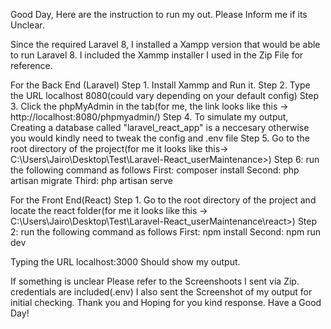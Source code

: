 Good Day, Here are the instruction to run my out. Please Inform me if its Unclear. 

Since the required Laravel 8, I installed a Xampp version that would be able to run Laravel 8.
I included the Xammp installer I used in the Zip File for reference.


For the Back End (Laravel)
Step 1. Install Xammp and Run it.
Step 2. Type the URL localhost 8080(could vary depending on your default config)
Step 3. Click the phpMyAdmin in the tab(for me, the link looks like this -> http://localhost:8080/phpmyadmin/)
Step 4. To simulate my output, Creating a database called "laravel_react_app" is a neccesary 
	otherwise you would kindly need to tweak the config and .env file
Step 5. Go to the root directory of the project(for me it looks like this-> C:\Users\Jairo\Desktop\Test\Laravel-React_userMaintenance>)
Step 6: run the following command as follows
	First: composer install
	Second: php artisan migrate
	Third: php artisan serve


For the Front End(React)
Step 1. Go to the root directory of the project and locate the react folder(for me it looks like this -> C:\Users\Jairo\Desktop\Test\Laravel-React_userMaintenance\react>)
Step 2: run the following command as follows
	First: npm install
	Second: npm run dev


Typing the URL localhost:3000 
Should show my output.

If something is unclear Please refer to the Screenshoots I sent via Zip. credentials are included(.env)
I also sent the Screenshot of my output for initial checking.
Thank you and Hoping for you kind response. 
Have a Good Day!



<!-- This is my Laravel .env -->
<!-- 
APP_NAME=Laravel
APP_ENV=local
APP_KEY=base64:l+EJgKcumHiv2BsjPmXn0zMkRnMiop627OHlhOhFJAI=
APP_DEBUG=true
APP_URL=http://localhost

LOG_CHANNEL=stack

DB_CONNECTION=mysql
DB_HOST=127.0.0.1
DB_PORT=3306
DB_DATABASE=laravel_react_app
DB_USERNAME=root
DB_PASSWORD=

BROADCAST_DRIVER=log
CACHE_DRIVER=file
QUEUE_CONNECTION=sync
SESSION_DRIVER=file
SESSION_LIFETIME=120

REDIS_HOST=127.0.0.1
REDIS_PASSWORD=null
REDIS_PORT=6379

MAIL_MAILER=smtp
MAIL_HOST=smtp.mailtrap.io
MAIL_PORT=2525
MAIL_USERNAME=null
MAIL_PASSWORD=null
MAIL_ENCRYPTION=null
MAIL_FROM_ADDRESS=null
MAIL_FROM_NAME="${APP_NAME}"

AWS_ACCESS_KEY_ID=
AWS_SECRET_ACCESS_KEY=
AWS_DEFAULT_REGION=us-east-1
AWS_BUCKET=

PUSHER_APP_ID=
PUSHER_APP_KEY=
PUSHER_APP_SECRET=
PUSHER_APP_CLUSTER=mt1

MIX_PUSHER_APP_KEY="${PUSHER_APP_KEY}"
MIX_PUSHER_APP_CLUSTER="${PUSHER_APP_CLUSTER}"

 -->